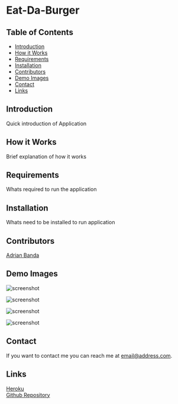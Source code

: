 # Eat-Da-Burger

## Table of Contents
* [Introduction](#introduction) 
* [How it Works](#how-it-works)
* [Requirements](#requirements)
* [Installation](#installation)
* [Contributors](#contributors)
* [Demo Images](#demo-images)
* [Contact](#contact)
* [Links](#links)

## Introduction
Quick introduction of Application

## How it Works
Brief explanation of how it works

## Requirements
Whats required to run the application

## Installation
Whats need to be installed to run application

## Contributors
[Adrian Banda](https://github.com/banda-adrian) 

## Demo Images

![screenshot](assets/images/template1.jpg) 

![screenshot](assets/images/template2.png)  

![screenshot](assets/images/template3.png)  

![screenshot](assets/images/template4.jpg)


## Contact
If you want to contact me you can reach me at email@address.com.

## Links
[Heroku](link)  
[Github Repository](https://github.com/banda-adrian/Eat-Da-Burger.git)